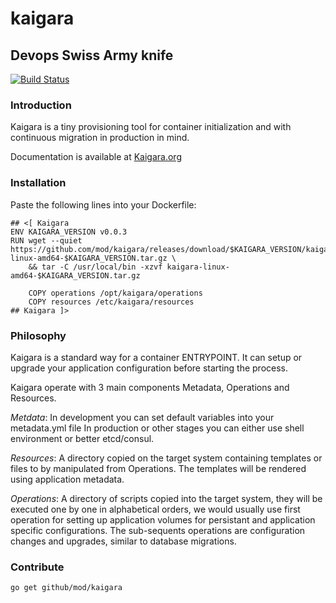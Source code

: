 # kaigara
## Devops Swiss Army knife

[![Build Status](https://travis-ci.org/mod/kaigara.svg?branch=master)](https://travis-ci.org/mod/kaigara)

### Introduction

Kaigara is a tiny provisioning tool for container initialization
and with continuous migration in production in mind.

Documentation is available at [Kaigara.org](http://www.kaigara.org/)

### Installation

Paste the following lines into your Dockerfile:
```
## <[ Kaigara
ENV KAIGARA_VERSION v0.0.3
RUN wget --quiet https://github.com/mod/kaigara/releases/download/$KAIGARA_VERSION/kaigara-linux-amd64-$KAIGARA_VERSION.tar.gz \
    && tar -C /usr/local/bin -xzvf kaigara-linux-amd64-$KAIGARA_VERSION.tar.gz

    COPY operations /opt/kaigara/operations
    COPY resources /etc/kaigara/resources
## Kaigara ]>
```

### Philosophy

Kaigara is a standard way for a container ENTRYPOINT. It can setup or upgrade
your application configuration before starting the process.

Kaigara operate with 3 main components Metadata, Operations and Resources.

*Metdata*: In development you can set default variables into your metadata.yml file
In production or other stages you can either use shell environment or better etcd/consul.

*Resources*: A directory copied on the target system containing templates or files to by manipulated
from Operations. The templates will be rendered using application metadata.

*Operations*: A directory of scripts copied into the target system, they will be executed one by one in
alphabetical orders, we would usually use first operation for setting up application volumes for
persistant and application specific configurations. The sub-sequents operations are
configuration changes and upgrades, similar to database migrations.

### Contribute

```
go get github/mod/kaigara
```
